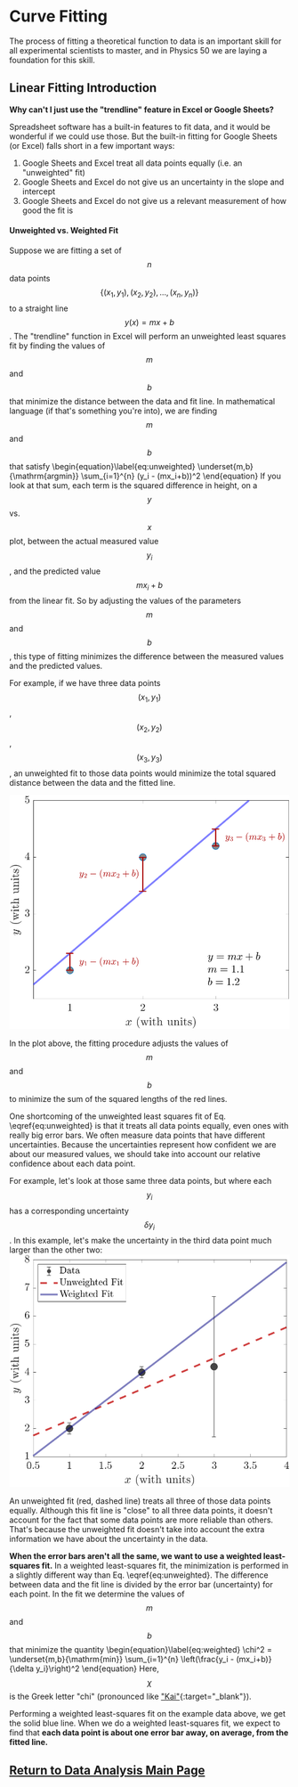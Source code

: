 # Curve Fitting

The process of fitting a theoretical function to data is an important skill for all experimental scientists to master, and in Physics 50 we are laying a foundation for this skill. 

## Linear Fitting Introduction

**Why can't I just use the "trendline" feature in Excel or Google Sheets?**

Spreadsheet software has a built-in features to fit data, and it would be wonderful if we could use those. But the built-in fitting for Google Sheets (or Excel) falls short in a few important ways:

1. Google Sheets and Excel treat all data points equally (i.e. an "unweighted" fit)
2. Google Sheets and Excel do not give us an uncertainty in the slope and intercept
3. Google Sheets and Excel do not give us a relevant measurement of how good the fit is


#### Unweighted vs. Weighted Fit

Suppose we are fitting a set of $$n$$ data points $$\{(x_1,y_1), (x_2,y_2), \ldots, (x_n,y_n)\}$$ to a straight line $$y(x) = mx + b$$. The "trendline" function in Excel will perform an unweighted least squares fit by finding the values of $$m$$ and $$b$$ that minimize the distance between the data and fit line. In mathematical language (if that's something you're into),  we are finding $$m$$ and $$b$$ that satisfy
\begin{equation}\label{eq:unweighted}
\underset{m,b}{\mathrm{argmin}} \sum_{i=1}^{n} (y_i - (mx_i+b))^2
\end{equation}
If you look at that sum, each term is the squared difference in height, on a $$y$$ vs. $$x$$ plot, between the actual measured value $$y_i$$, and the predicted value $$mx_i +b$$ from the linear fit. So by adjusting the values of the parameters $$m$$ and $$b$$, this type of fitting minimizes the difference between the measured values and the predicted values.

For example, if we have three data points $$(x_1,y_1)$$, $$(x_2,y_2)$$, $$(x_3,y_3)$$, an unweighted fit to those data points would minimize the total squared distance between the data and the fitted line.
 
![unweighted fit](images/no-uncertainties.png)

In the plot above, the fitting procedure adjusts the values of $$m$$ and $$b$$ to minimize the sum of the squared lengths of the red lines.

One shortcoming of the unweighted least squares fit of Eq. \eqref{eq:unweighted} is that it treats all data points equally, even ones with really big error bars. We often measure data points that have different uncertainties. Because the uncertainties represent how confident we are about our measured values, we should take into account our relative confidence about each data point.

For example, let's look at those same three data points, but where each $$y_i$$ has a corresponding uncertainty $$\delta y_i$$. In this example, let's make the uncertainty in the third data point much larger than the other two:
![why weighted fitting?](images/why-weight.png)

An unweighted fit (red, dashed line) treats all three of those data points equally. Although this fit line is "close" to all three data points, it doesn't account for the fact that some data points are more reliable than others. That's because the unweighted fit doesn't take into account the extra information we have about the uncertainty in the data. 

**When the error bars aren't all the same, we want to use a weighted least-squares fit.** In a weighted least-squares fit, the minimization is performed in a slightly different way than Eq. \eqref{eq:unweighted}. The difference between data and the fit line is divided by the error bar (uncertainty) for each point. In the fit we determine the values of $$m$$ and $$b$$ that minimize the quantity 
\begin{equation}\label{eq:weighted}
\chi^2 = \underset{m,b}{\mathrm{min}} \sum_{i=1}^{n} \left(\frac{y_i - (mx_i+b)}{\delta y_i}\right)^2
\end{equation}
Here, $$\chi$$ is the Greek letter "chi" (pronounced like ["Kai"](https://www.marketplace.org/2020/10/01/canadas-tourist-driven-pne-pivots-to-hosting-film-production/){:target="_blank"}).

Performing a weighted least-squares fit on the example data above, we get the solid blue line. When we do a weighted least-squares fit, we expect to find that **each data point is about one error bar away, on average, from the fitted line.**


[Return to Data Analysis Main Page](data_analysis_guides) 
-----------
